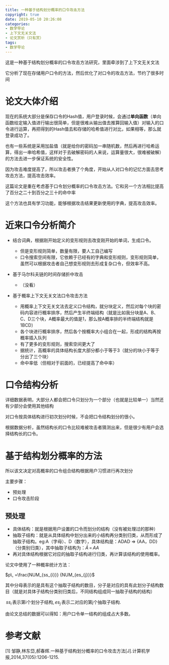 ```yaml
---
title: 一种基于结构划分概率的口令攻击方法
copyright: true
date: 2019-05-10 20:26:08
categories:
- 数学导论
- 上下文无关文法
- 论文赏析（只有赏）
tags:
- 数学导论
---
```


这是一种基于结构划分概率的口令攻击方法研究，里面牵涉到了上下文无关文法

它分析了现在存储用户口令的方法，然后优化了对口令的攻击方法，节约了很多时间

<!--more-->

# 论文大体介绍

现在的系统大部分是保存口令的Hash值，用户登录时候，会通过**单向函数**（单向函数给定输入值进行输出很简单，但是很难从输出值去推算回输入值）对输入的口令进行运算，再把得到的Hash值去和存储的哈希值进行对比，如果相等，那么就登录成功了。

也有一些系统是采用加盐值（就是给你的密码加一串随机数，然后再进行哈希运算，得出一串哈希值，这样对于去破解密码的人来说，运算量很大，很难被破解）的方法去进一步保证系统的安全性。

因为攻击难度提高了，所以攻击者换了个角度，开始从人对口令的记忆方面去思考攻击方法，提高攻击效率。

这篇论文是重在考虑基于口令划分概率的口令攻击方法。它和另一个方法相比提高了百分之二十到百分之三十的命中率

这个方法也具有学习功能，能够根据攻击结果更新使用的字典，提高攻击效率。

# 近来口令分析简介


+ 结合词典，根据刚开始定义的变形规则去改变刚开始的单词，生成口令。
  + 但是变形规则简单，数量有限，要人工自己编写
  + 口令搜索空间有限，它依赖于已经有的字典和变形规则，变形规则简单，虽然可以根据攻击者自己想变形规则去形成复杂口令，但效率不高。

+ 基于马尔科夫链的时间存储折中攻击
  + （没看）

+ 基于概率上下文无关文法口令攻击方法
  + 用概率上下文无关文法去定义口令结构，就分块定义，然后对每个块的密码内容进行概率排序，然后产生半终端结构（就是比如我分块是A、B、C、D三个块，A概率最大的值是1，那么按A概率排的半终端结构就是1BCD）
  + 各个块进行概率排序，然后各个按概率大小组合在一起，形成的结构再按概率插入队列
  + 有了更多的变形规则，搜索空间更大了
  + 据统计，高概率的具体结构长度大部分都小于等于3（就分的块小于等于分出了三个块）
  + 命中率低（但相对于前面的，已经提高了命中率）

# 口令结构分析

详细数据表明，大部分人都会把口令只划分为一个部分（也就是比较单一）当然还有少部分会使用其他结构

对口令按具体结构进行初次划分时候，不会把口令结构划分的很小。

根据数据分析，虽然结构长的口令比较难被攻击者猜测出来，但是很少有用户会选择结构长的口令。

# 基于结构划分概率的方法

所以该文决定对高概率的口令组合结构根据用户习惯进行再次划分

主要步骤：

+ 预处理
+ 口令攻击阶段

## 预处理

+ 具体结构：就是根据用户设置的口令而划分的结构（没有被处理过的那种）
+ 抽取子结构：就是从具体结构中划分出来的小结构再分类别归类，从而形成了抽取子结构。eg:A（字母）、D（数字），具体结构是：ADAD => {AA，DD}（分类别归类），其中抽取子结构为：$\bar{A}\, =\, AA\,$
+ 再对具体结构根据它对应的抽取子结构进行归类，再计算该结构的使用概率。

论文中使用了一种概率统计方法：

$p\, =\frac{NUM_{ss_{i}}} {NUM_{es_{j}}}$ 

其中分母表示的是具有这个抽取子结构的数目，分子是对应的具有此划分子结构数目（就是对具体子结构分类别归类后，不同结构组成同一抽取子结构的结构）

$\,ss_{i}\,$表示第i个划分子结构,$\,es_{j}\,$表示二对应的第j个抽取子结构.

由论文总结的数据可以得知：用户口令单一结构的组成占大多数。

# 参考文献

[1] 邹静,林东岱,郝春辉.一种基于结构划分概率的口令攻击方法[J].计算机学报,2014,37(05):1206-1215.
